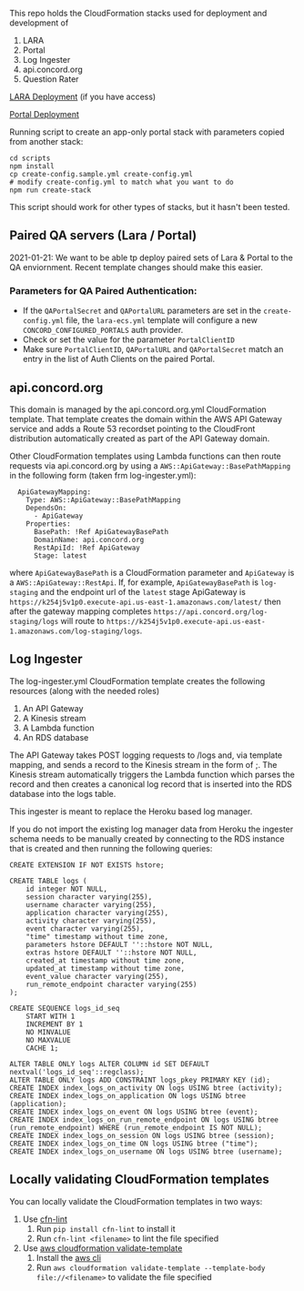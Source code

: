 This repo holds the CloudFormation stacks used for deployment and development of

1. LARA
2. Portal
3. Log Ingester
4. api.concord.org
5. Question Rater

[LARA Deployment](https://docs.google.com/document/d/1NS4MGch4cmwSFN7UJdaNFtBUqMMNe55R2fRuEHEhf0o/edit#heading=h.2f262hz7x02h)
(if you have access)

[Portal Deployment](https://docs.google.com/document/d/1dmAV4ojzwau2C-TANvoxw9jAnUN2F5FdOSSy6f42H84/edit#heading=h.2f262hz7x02h)


Running script to create an app-only portal stack with parameters copied from another stack:

    cd scripts
    npm install
    cp create-config.sample.yml create-config.yml
    # modify create-config.yml to match what you want to do
    npm run create-stack

This script should work for other types of stacks, but it hasn't been tested.

## Paired QA servers (Lara / Portal)
2021-01-21: We want to be able tp deploy paired sets of Lara & Portal to the QA enviornment.
Recent template changes should make this easier.
### Parameters for QA Paired Authentication:

* If the `QAPortalSecret` and `QAPortalURL` parameters are set in the `create-config.yml` file, the `lara-ecs.yml` template will configure a new `CONCORD_CONFIGURED_PORTALS` auth provider.
* Check or set the value for the parameter `PortalClientID`
* Make sure `PortalClientID`, `QAPortalURL` and `QAPortalSecret` match an entry in the list of Auth Clients on the paired Portal.

## api.concord.org

This domain is managed by the api.concord.org.yml CloudFormation template.  That template creates the domain within the AWS API Gateway service and adds a Route 53 recordset pointing to the CloudFront distribution automatically created as part of the API Gateway domain.

Other CloudFormation templates using Lambda functions can then route requests via api.concord.org by using a `AWS::ApiGateway::BasePathMapping` in the following form (taken frm log-ingester.yml):

```
  ApiGatewayMapping:
    Type: AWS::ApiGateway::BasePathMapping
    DependsOn:
      - ApiGateway
    Properties:
      BasePath: !Ref ApiGatewayBasePath
      DomainName: api.concord.org
      RestApiId: !Ref ApiGateway
      Stage: latest
```

where `ApiGatewayBasePath` is a CloudFormation parameter and `ApiGateway` is a `AWS::ApiGateway::RestApi`.  If, for example, `ApiGatewayBasePath` is `log-staging` and the endpoint url of the `latest` stage ApiGateway is `https://k254j5v1p0.execute-api.us-east-1.amazonaws.com/latest/` then after the gateway mapping completes `https://api.concord.org/log-staging/logs` will route to `https://k254j5v1p0.execute-api.us-east-1.amazonaws.com/log-staging/logs`.

## Log Ingester

The log-ingester.yml CloudFormation template creates the following resources (along with the needed roles)

1. An API Gateway
2. A Kinesis stream
3. A Lambda function
4. An RDS database

The API Gateway takes POST logging requests to /logs and, via template mapping, and sends a record to the Kinesis stream in the form of <current millisecond timestamp>;<POST body>.  The Kinesis stream automatically triggers the Lambda function which parses the record and then creates a canonical log record that is inserted into the RDS database into the logs table.

This ingester is meant to replace the Heroku based log manager.

If you do not import the existing log manager data from Heroku the ingester schema needs to be manually created by connecting to the RDS instance that is created and then running the following queries:

```
CREATE EXTENSION IF NOT EXISTS hstore;

CREATE TABLE logs (
    id integer NOT NULL,
    session character varying(255),
    username character varying(255),
    application character varying(255),
    activity character varying(255),
    event character varying(255),
    "time" timestamp without time zone,
    parameters hstore DEFAULT ''::hstore NOT NULL,
    extras hstore DEFAULT ''::hstore NOT NULL,
    created_at timestamp without time zone,
    updated_at timestamp without time zone,
    event_value character varying(255),
    run_remote_endpoint character varying(255)
);

CREATE SEQUENCE logs_id_seq
    START WITH 1
    INCREMENT BY 1
    NO MINVALUE
    NO MAXVALUE
    CACHE 1;

ALTER TABLE ONLY logs ALTER COLUMN id SET DEFAULT nextval('logs_id_seq'::regclass);
ALTER TABLE ONLY logs ADD CONSTRAINT logs_pkey PRIMARY KEY (id);
CREATE INDEX index_logs_on_activity ON logs USING btree (activity);
CREATE INDEX index_logs_on_application ON logs USING btree (application);
CREATE INDEX index_logs_on_event ON logs USING btree (event);
CREATE INDEX index_logs_on_run_remote_endpoint ON logs USING btree (run_remote_endpoint) WHERE (run_remote_endpoint IS NOT NULL);
CREATE INDEX index_logs_on_session ON logs USING btree (session);
CREATE INDEX index_logs_on_time ON logs USING btree ("time");
CREATE INDEX index_logs_on_username ON logs USING btree (username);
```

## Locally validating CloudFormation templates

You can locally validate the CloudFormation templates in two ways:

1. Use [cfn-lint](https://github.com/awslabs/cfn-python-lint)
   1. Run `pip install cfn-lint` to install it
   2. Run `cfn-lint <filename>` to lint the file specified
2. Use [aws cloudformation validate-template](https://docs.aws.amazon.com/cli/latest/reference/cloudformation/validate-template.html)
   1. Install the [aws cli](https://aws.amazon.com/cli/)
   2. Run `aws cloudformation validate-template --template-body file://<filename>` to validate the file specified
